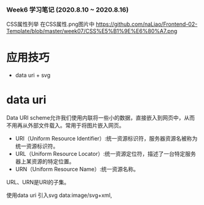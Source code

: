 ### Week6 学习笔记 (2020.8.10 ~ 2020.8.16)

CSS属性列举
在CSS属性.png图片中
https://github.com/naLiao/Frontend-02-Template/blob/master/week07/CSS%E5%B1%9E%E6%80%A7.png

# 应用技巧
- data uri + svg

# data uri
Data URI scheme允许我们使用内联将一些小的数据，直接嵌入到网页中，从而不用再从外部文件载入。常用于将图片嵌入网页。

- URI（Uniform Resource Identifier）:统一资源标识符，服务器资源名被称为统一资源标识符。
- URL（Uniform Resource Locator）:统一资源定位符，描述了一台特定服务器上某资源的特定位置。
- URN（Uniform Resource Name）:统一资源名称。

URL、URN是URI的子集。

使用data uri 引入svg
data:image/svg+xml,<svg width="100%" height="100%" version="1.1" xmlns="http://www.w3.org/2000/svg">...<svg>
